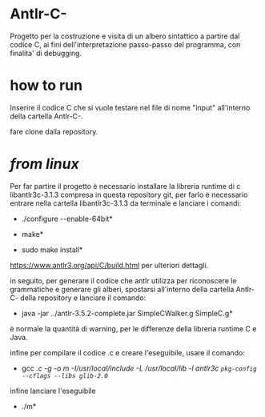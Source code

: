 # Antlr-C-

Progetto per la costruzione e visita di un albero sintattico a partire dal codice C,
ai fini dell'interpretazione passo-passo del programma, con finalita' di debugging.



# how to run
Inserire il codice C che si vuole testare nel file di nome "input" all'interno della cartella Antlr-C-.


fare clone dalla repository.

# *from linux*

Per far partire il progetto è necessario installare la libreria runtime di c libantlr3c-3.1.3 compresa in questa repository git, per farlo è necessario
entrare nella cartella libantlr3c-3.1.3 da terminale e lanciare i comandi:


* ./configure --enable-64bit*


* make*


* sudo make install*

https://www.antlr3.org/api/C/build.html per ulteriori dettagli.

in seguito, per generare il codice che antlr utilizza per riconoscere le grammatiche e generare gli alberi, spostarsi all'interno della cartella
Antlr-C- della repository e lanciare il comando:

* java -jar ../antlr-3.5.2-complete.jar SimpleCWalker.g SimpleC.g*

è normale la quantità di warning, per le differenze della libreria runtime C e Java.

infine per compilare il codice .c e creare l'eseguibile, usare il comando:


* gcc *.c -g -o m -I/usr/local/include -L /usr/local/lib -l antlr3c `pkg-config --cflags --libs glib-2.0`*

infine lanciare l'eseguibile 


* ./m*

